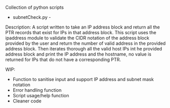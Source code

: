 Collection of python scripts

- subnetCheck.py -

Description:
A script written to take an IP address block and return all the PTR records that exist for IPs in that address block.  This script uses the ipaddress module to validate the CIDR notation of the address block provided by the user and return the number of valid address in the provided address block.  Then iterates thorough all the valid host IPs int he provided address block and print the IP address and the hostname, no value is returned for IPs that do not have a corresponding PTR.

WIP:
- Function to sanitise input and support IP address and subnet mask notation
- Error handling function
- Script usage/help function
- Cleaner code


